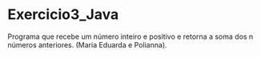 # Exercicio3_Java
Programa que recebe um número inteiro e positivo e retorna a soma dos n números anteriores.
(Maria Eduarda e Polianna).

